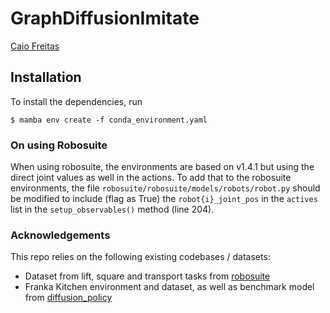 # GraphDiffusionImitate

[Caio Freitas](https://caio-freitas.github.io/)

## Installation

To install the dependencies, run 
```
$ mamba env create -f conda_environment.yaml
```

### On using Robosuite

When using robosuite, the environments are based on v1.4.1 but using the direct joint values as well in the actions. To add that to the robosuite environments, the file `robosuite/robosuite/models/robots/robot.py` should be modified to include (flag as True) the `robot{i}_joint_pos` in the `actives` list in the `setup_observables()` method (line 204).

### Acknowledgements
This repo relies on the following existing codebases / datasets:
* Dataset from lift, square and transport tasks from [robosuite](https://robomimic.github.io/docs/datasets/robosuite.html)
* Franka Kitchen environment and dataset, as well as benchmark model from [diffusion_policy](https://github.com/columbia-ai-robotics/diffusion_policy)